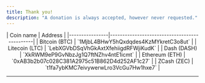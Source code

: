 ```yaml
---
title: Thank you!
description: "A donation is always accepted, however never requested."
---
```


<p align="center">
| Coin name      | Address                                      |
|----------------|----------------------------------------------|
| Bitcoin (BTC)  | `1MjbL4BHwY5hQxdqdes4KzMYkretC3o8ut`         |
| Litecoin (LTC) | `LebXGVbDSqVhGkAxtXfehiigdRFWjiKudK`         |
| Dash (DASH)    | `XkRWM9eP9GvNbzJg1Q7ftNZhv4ntE1icmt`         |
| Ethereum (ETH) | `0xAB3b2b07c028C381A2975c51B862D4d252AF1c27` |
| ZCash (ZEC)    | `t1fa7ybKMC7eivywerwLro3VcGu7Hw1hxe7`        |

---------------------------------------------------------------
</p>
